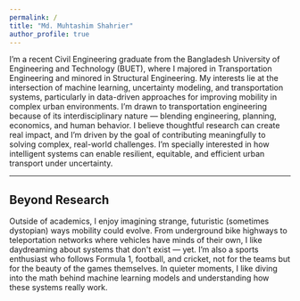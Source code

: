 ```yaml
---
permalink: /
title: "Md. Muhtashim Shahrier"
author_profile: true
---
```



I’m a recent Civil Engineering graduate from the Bangladesh University of Engineering and Technology (BUET), where I majored in Transportation Engineering and minored in Structural Engineering. My interests lie at the intersection of machine learning, uncertainty modeling, and transportation systems, particularly in data-driven approaches for improving mobility in complex urban environments. I’m drawn to transportation engineering because of its interdisciplinary nature — blending engineering, planning, economics, and human behavior. I believe thoughtful research can create real impact, and I’m driven by the goal of contributing meaningfully to solving complex, real-world challenges. I’m specially interested in how intelligent systems can enable resilient, equitable, and efficient urban transport under uncertainty.

---

## Beyond Research

Outside of academics, I enjoy imagining strange, futuristic (sometimes dystopian) ways mobility could evolve. From underground bike highways to teleportation networks where vehicles have minds of their own, I like daydreaming about systems that don't exist — yet. I’m also a sports enthusiast who follows Formula 1, football, and cricket, not for the teams but for the beauty of the games themselves. In quieter moments, I like diving into the math behind machine learning models and understanding how these systems really work.
